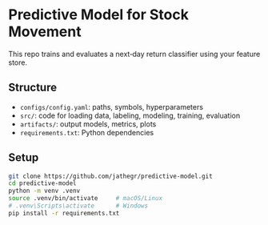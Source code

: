 # Predictive Model for Stock Movement

This repo trains and evaluates a next‐day return classifier using your feature store.

## Structure

- `configs/config.yaml`: paths, symbols, hyperparameters  
- `src/`: code for loading data, labeling, modeling, training, evaluation  
- `artifacts/`: output models, metrics, plots  
- `requirements.txt`: Python dependencies  

## Setup

```bash
git clone https://github.com/jathegr/predictive-model.git
cd predictive-model
python -m venv .venv
source .venv/bin/activate     # macOS/Linux
# .venv\Scripts\activate      # Windows
pip install -r requirements.txt
